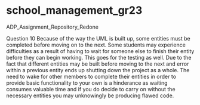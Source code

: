 # school_management_gr23
ADP_Assignment_Repository_Redone


Question 10
Because of the way the UML is built up, some entities must be completed before moving on to the next.
Some students may experience difficulties as a result of having to wait for someone else to finish their entity before they can begin working. 
This goes for the testing as well. Due to the fact that different entities may be built before moving to the next and error within a previous entity
ends up shutting down the project as a whole.
The need to wake for other members to complete their entities in order to provide basic functionality to your own is a hinderance as waiting consumes 
valuable time and if you do decide to carry on without the necessary entities you may unknowingly be producing flawed code.

